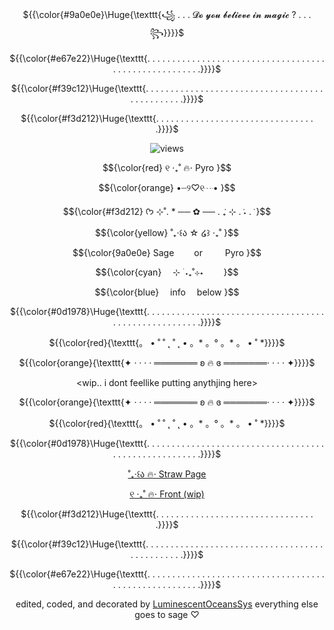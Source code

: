 
<p align="center"> ${{\color{#9a0e0e}\Huge{\texttt{꧁ . . . 𝓓𝓸 𝔂𝓸𝓾 𝓫𝓮𝓵𝓲𝓮𝓿𝓮 𝓲𝓷 𝓶𝓪𝓰𝓲𝓬 ? . . . ꧂}}}}$ </p>

<p align="center"> ${{\color{#e67e22}\Huge{\texttt{. . . . . . . . . . . . . . . . . . . . . . . . . . . . . . . . . . . . . . . . . . . . . . . . . . . . .  .}}}}$ </p>
<p align="center"> ${{\color{#f39c12}\Huge{\texttt{. . . . . . . . . . . . . . . . . . . . . . . . . . . . . . . . . . . . . . . . . . . . . . .}}}}$ </p>
<p align="center"> ${{\color{#f3d212}\Huge{\texttt{. . . . . . . . . . . . . . . . . . . . . . . . . . . . . . . . .}}}}$ </p>

<div align="center">
 
  ![views](https://komarev.com/ghpvc/?username=ReadMyStrawpag3&abbreviated=true&label=Views☆&color=9a0e0e)

<p align="center"> $${\color{red}
୧ ‧₊˚ 🔥⋅ Pyro }$$
<p align="center"> $${\color{orange}
•┈୨♡୧┈•  }$$
<p align="center"> $${\color{#f3d212}
ᡣ𐭩 ⊹˚. * ── ✿ ── . ݁₊ ⊹ . ݁˖ . ݁ }$$
  <p align="center"> $${\color{yellow}
˚₊‧꒰ა ☆ ໒꒱ ‧₊˚ }$$
<div align="center">

<p align="center"
  
<p align="center"> $${\color{9a0e0e}
  Sage    or    Pyro }$$
<p align="center"> $${\color{cyan}
   ⊹ ࣪ ˖₊˚⊹⋆   }$$
<p align="center"> $${\color{blue}
  info  below }$$

<p align="center"> ${{\color{#0d1978}\Huge{\texttt{. . . . . . . . . . . . . . . . . . . . . . . . . . . . . . . . . . . . . . . . . . . . . . . . . . . . .  .}}}}$ </p>


<p align="center"> ${{\color{red}{\texttt{。 • ˚ ˚ ˛ ˚ ˛ • 。* 。° 。* 。 • ˚ *}}}}$ </p>
<p align="center"> ${{\color{orange}{\texttt{✦ · · · · ═══════ ʚ 🔥 ɞ ═══════· · · · ✦}}}}$ </p>

<wip.. i dont feellike putting anythjing here>

<p align="center"> ${{\color{orange}{\texttt{✦ · · · · ═══════ ʚ 🔥 ɞ ═══════· · · · ✦}}}}$ </p>
<p align="center"> ${{\color{red}{\texttt{。 • ˚ ˚ ˛ ˚ ˛ • 。* 。° 。* 。 • ˚ *}}}}$ </p>

<p align="center"> ${{\color{#0d1978}\Huge{\texttt{. . . . . . . . . . . . . . . . . . . . . . . . . . . . . . . . . . . . . . . . . . . . . . . . . . . . .  .}}}}$ </p>

[˚₊‧꒰ა 🔥⋅ Straw Page](https://imgoingtoexplodeyourhouse.straw.page/)

[୧ ‧₊˚ 🔥⋅ Front (wip)](https://pluralkit.xyz/f/zhtaok)
 

<p align="center"> ${{\color{#f3d212}\Huge{\texttt{. . . . . . . . . . . . . . . . . . . . . . . . . . . . . . . . .}}}}$ </p>
<p align="center"> ${{\color{#f39c12}\Huge{\texttt{. . . . . . . . . . . . . . . . . . . . . . . . . . . . . . . . . . . . . . . . . . . . . . .}}}}$ </p>
<p align="center"> ${{\color{#e67e22}\Huge{\texttt{. . . . . . . . . . . . . . . . . . . . . . . . . . . . . . . . . . . . . . . . . . . . . . . . . . . . .  .}}}}$ </p>

edited, coded, and decorated by [LuminescentOceansSys](https://github.com/LuminescentOceansSys) everything else goes to sage ♡
